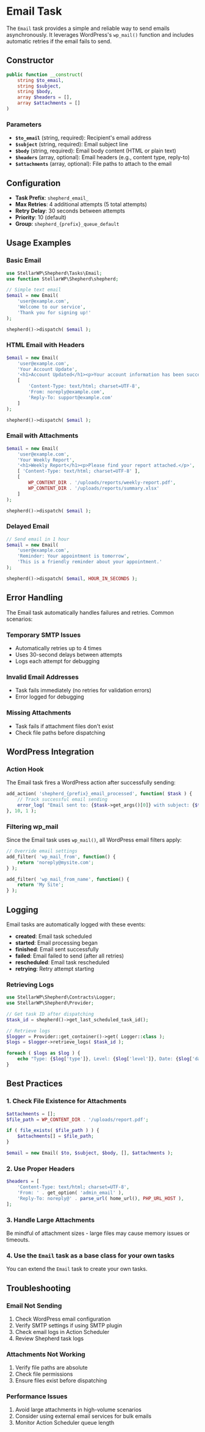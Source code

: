 # Email Task

The `Email` task provides a simple and reliable way to send emails asynchronously. It leverages WordPress's `wp_mail()` function and includes automatic retries if the email fails to send.

## Constructor

```php
public function __construct(
    string $to_email,
    string $subject,
    string $body,
    array $headers = [],
    array $attachments = []
)
```

### Parameters

- **`$to_email`** (string, required): Recipient's email address
- **`$subject`** (string, required): Email subject line
- **`$body`** (string, required): Email body content (HTML or plain text)
- **`$headers`** (array, optional): Email headers (e.g., content type, reply-to)
- **`$attachments`** (array, optional): File paths to attach to the email

## Configuration

- **Task Prefix**: `shepherd_email_`
- **Max Retries**: 4 additional attempts (5 total attempts)
- **Retry Delay**: 30 seconds between attempts
- **Priority**: 10 (default)
- **Group**: `shepherd_{prefix}_queue_default`

## Usage Examples

### Basic Email

```php
use StellarWP\Shepherd\Tasks\Email;
use function StellarWP\Shepherd\shepherd;

// Simple text email
$email = new Email(
    'user@example.com',
    'Welcome to our service',
    'Thank you for signing up!'
);

shepherd()->dispatch( $email );
```

### HTML Email with Headers

```php
$email = new Email(
    'user@example.com',
    'Your Account Update',
    '<h1>Account Updated</h1><p>Your account information has been successfully updated.</p>',
    [
        'Content-Type: text/html; charset=UTF-8',
        'From: noreply@example.com',
        'Reply-To: support@example.com'
    ]
);

shepherd()->dispatch( $email );
```

### Email with Attachments

```php
$email = new Email(
    'user@example.com',
    'Your Weekly Report',
    '<h1>Weekly Report</h1><p>Please find your report attached.</p>',
    [ 'Content-Type: text/html; charset=UTF-8' ],
    [
        WP_CONTENT_DIR . '/uploads/reports/weekly-report.pdf',
        WP_CONTENT_DIR . '/uploads/reports/summary.xlsx'
    ]
);

shepherd()->dispatch( $email );
```

### Delayed Email

```php
// Send email in 1 hour
$email = new Email(
    'user@example.com',
    'Reminder: Your appointment is tomorrow',
    'This is a friendly reminder about your appointment.'
);

shepherd()->dispatch( $email, HOUR_IN_SECONDS );
```

## Error Handling

The Email task automatically handles failures and retries. Common scenarios:

### Temporary SMTP Issues

- Automatically retries up to 4 times
- Uses 30-second delays between attempts
- Logs each attempt for debugging

### Invalid Email Addresses

- Task fails immediately (no retries for validation errors)
- Error logged for debugging

### Missing Attachments

- Task fails if attachment files don't exist
- Check file paths before dispatching

## WordPress Integration

### Action Hook

The Email task fires a WordPress action after successfully sending:

```php
add_action( 'shepherd_{prefix}_email_processed', function( $task ) {
    // Track successful email sending
    error_log( "Email sent to: {$task->get_args()[0]} with subject: {$task->get_args()[1]}" );
}, 10, 1 );
```

### Filtering wp_mail

Since the Email task uses `wp_mail()`, all WordPress email filters apply:

```php
// Override email settings
add_filter( 'wp_mail_from', function() {
    return 'noreply@mysite.com';
} );

add_filter( 'wp_mail_from_name', function() {
    return 'My Site';
} );
```

## Logging

Email tasks are automatically logged with these events:

- **created**: Email task scheduled
- **started**: Email processing began
- **finished**: Email sent successfully
- **failed**: Email failed to send (after all retries)
- **rescheduled**: Email task rescheduled
- **retrying**: Retry attempt starting

### Retrieving Logs

```php
use StellarWP\Shepherd\Contracts\Logger;
use StellarWP\Shepherd\Provider;

// Get task ID after dispatching
$task_id = shepherd()->get_last_scheduled_task_id();

// Retrieve logs
$logger = Provider::get_container()->get( Logger::class );
$logs = $logger->retrieve_logs( $task_id );

foreach ( $logs as $log ) {
    echo "Type: {$log['type']}, Level: {$log['level']}, Date: {$log['date']}";
}
```

## Best Practices

### 1. Check File Existence for Attachments

```php
$attachments = [];
$file_path = WP_CONTENT_DIR . '/uploads/report.pdf';

if ( file_exists( $file_path ) ) {
    $attachments[] = $file_path;
}

$email = new Email( $to, $subject, $body, [], $attachments );
```

### 2. Use Proper Headers

```php
$headers = [
    'Content-Type: text/html; charset=UTF-8',
    'From: ' . get_option( 'admin_email' ),
    'Reply-To: noreply@' . parse_url( home_url(), PHP_URL_HOST ),
];
```

### 3. Handle Large Attachments

Be mindful of attachment sizes - large files may cause memory issues or timeouts.

### 4. Use the `Email` task as a base class for your own tasks

You can extend the `Email` task to create your own tasks.

## Troubleshooting

### Email Not Sending

1. Check WordPress email configuration
2. Verify SMTP settings if using SMTP plugin
3. Check email logs in Action Scheduler
4. Review Shepherd task logs

### Attachments Not Working

1. Verify file paths are absolute
2. Check file permissions
3. Ensure files exist before dispatching

### Performance Issues

1. Avoid large attachments in high-volume scenarios
2. Consider using external email services for bulk emails
3. Monitor Action Scheduler queue length
